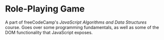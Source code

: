 # Role-Playing Game

A part of freeCodeCamp's *JavaScript Algorithms and Data Structures* course. Goes over some programming fundamentals, as well as some of the DOM functionality that JavaScript exposes.